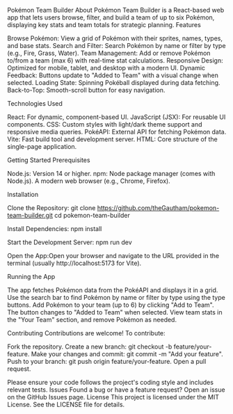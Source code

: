 Pokémon Team Builder
About
Pokémon Team Builder is a React-based web app that lets users browse, filter, and build a team of up to six Pokémon, displaying key stats and team totals for strategic planning.
Features

Browse Pokémon: View a grid of Pokémon with their sprites, names, types, and base stats.
Search and Filter: Search Pokémon by name or filter by type (e.g., Fire, Grass, Water).
Team Management: Add or remove Pokémon to/from a team (max 6) with real-time stat calculations.
Responsive Design: Optimized for mobile, tablet, and desktop with a modern UI.
Dynamic Feedback: Buttons update to "Added to Team" with a visual change when selected.
Loading State: Spinning Pokéball displayed during data fetching.
Back-to-Top: Smooth-scroll button for easy navigation.

Technologies Used

React: For dynamic, component-based UI.
JavaScript (JSX): For reusable UI components.
CSS: Custom styles with light/dark theme support and responsive media queries.
PokéAPI: External API for fetching Pokémon data.
Vite: Fast build tool and development server.
HTML: Core structure of the single-page application.

Getting Started
Prerequisites

Node.js: Version 14 or higher.
npm: Node package manager (comes with Node.js).
A modern web browser (e.g., Chrome, Firefox).

Installation

Clone the Repository:
git clone https://github.com/theGautham/pokemon-team-builder.git
cd pokemon-team-builder


Install Dependencies:
npm install


Start the Development Server:
npm run dev


Open the App:Open your browser and navigate to the URL provided in the terminal (usually http://localhost:5173 for Vite).


Running the App

The app fetches Pokémon data from the PokéAPI and displays it in a grid.
Use the search bar to find Pokémon by name or filter by type using the type buttons.
Add Pokémon to your team (up to 6) by clicking "Add to Team". The button changes to "Added to Team" when selected.
View team stats in the "Your Team" section, and remove Pokémon as needed.

Contributing
Contributions are welcome! To contribute:

Fork the repository.
Create a new branch: git checkout -b feature/your-feature.
Make your changes and commit: git commit -m "Add your feature".
Push to your branch: git push origin feature/your-feature.
Open a pull request.

Please ensure your code follows the project's coding style and includes relevant tests.
Issues
Found a bug or have a feature request? Open an issue on the GitHub Issues page.
License
This project is licensed under the MIT License. See the LICENSE file for details.

